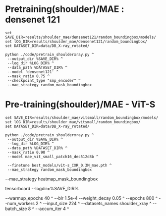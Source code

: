 # Pretraining(shoulder)/MAE : densenet 121
```
set SAVE_DIR=results/shoulder_mae/densenet121/random_boundingbox/models/
set lOG_DIR=results/shoulder_mae/densenet121/random_boundingbox/
set DATASET_DIR=data/DB_X-ray_rotated/

python ./code/pretrain_shoulderxray.py ^
 --output_dir %SAVE_DIR% ^
 --log_dir %LOG_DIR% ^
 --data_path %DATASET_DIR% ^
 --model 'densenet121' ^
 --mask_ratio 0.75 ^
 --checkpoint_type "smp_encoder" ^
 --mae_strategy random_mask_boundingbox
```
# Pre-training(shoulder)/MAE - ViT-S
```
set SAVE_DIR=results/shoulder_mae/vitsmall/random_boundingbox/models/
set lOG_DIR=results/shoulder_mae/vitsmall/random_boundingbox/
set DATASET_DIR=data/DB_X-ray_rotated/

python ./code/pretrain_shoulderxray.py ^
 --output_dir %SAVE_DIR% ^
 --log_dir %LOG_DIR% ^
 --data_path %DATASET_DIR% ^
 --mask_ratio 0.90 ^
 --model mae_vit_small_patch16_dec512d8b ^

 --finetune best_models/vit-s_CXR_0.3M_mae.pth ^
 --mae_strategy random_mask_boundingbox
```

 --mae_strategy heatmap_mask_boundingbox

tensorboard --logdir=%SAVE_DIR%

 --warmup_epochs 40 ^
 --blr 1.5e-4 --weight_decay 0.05 ^
 --epochs 800 ^
 --num_workers 2 ^
 --input_size 224 ^
 --datasets_names shoulder_xray ^
 --batch_size 8 ^
 --accum_iter 4 ^
